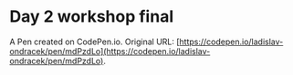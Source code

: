 # Day 2 workshop final

A Pen created on CodePen.io. Original URL: [https://codepen.io/ladislav-ondracek/pen/mdPzdLo](https://codepen.io/ladislav-ondracek/pen/mdPzdLo).



